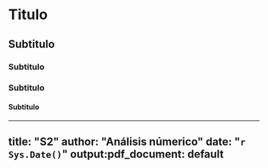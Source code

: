 # Titulo

## Subtitulo 

### Subtitulo

### Subtitulo

#### Subtitulo





---
title: "S2"
author: "Análisis númerico"
date: "`r Sys.Date()`"
output:pdf_document: default
---

